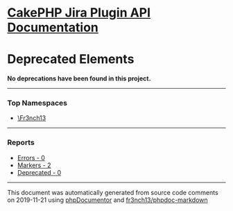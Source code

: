 # [CakePHP Jira Plugin API Documentation](../home)

# Deprecated Elements
**No deprecations have been found in this project.**

---

### Top Namespaces

* [\Fr3nch13](../namespaces/Fr3nch13)

---

### Reports
* [Errors - 0](../reports/errors)
* [Markers - 2](../reports/markers)
* [Deprecated - 0](../reports/deprecated)

---

This document was automatically generated from source code comments on 2019-11-21 using [phpDocumentor](http://www.phpdoc.org/) and [fr3nch13/phpdoc-markdown](https://github.com/fr3nch13/phpdoc-markdown)
